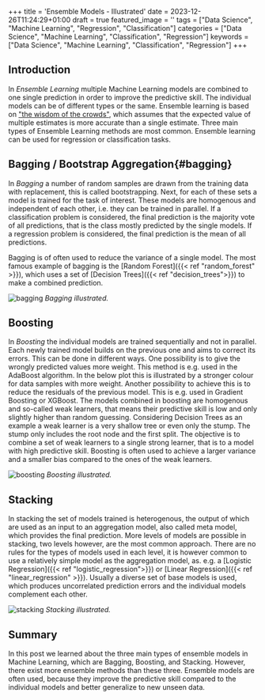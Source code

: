 +++
title = 'Ensemble Models - Illustrated'
date = 2023-12-26T11:24:29+01:00
draft = true
featured_image = ''
tags = ["Data Science", "Machine Learning", "Regression", "Classification"]
categories = ["Data Science", "Machine Learning", "Classification", "Regression"]
keywords = ["Data Science", "Machine Learning", "Classification", "Regression"]
+++

## Introduction

In *Ensemble Learning* multiple Machine Learning models are combined to one single prediction in order to improve the predictive skill. The individual models can be of different types or the same. Ensemble learning is based on ["the wisdom of the crowds"](https://en.wikipedia.org/wiki/The_Wisdom_of_Crowds), which assumes that the expected value of multiple estimates is more accurate than a single estimate. Three main types of Ensemble Learning methods are most common. Ensemble learning can be used for regression or classification tasks.

## Bagging / Bootstrap Aggregation{#bagging}

In *Bagging* a number of random samples are drawn from the training data with replacement, this is called bootstrapping. Next, for each of these sets a model is trained for the task of interest. These models are homogenous and independent of each other, i.e. they can be trained in parallel. If a classification problem is considered, the final prediction is the majority vote of all predictions, that is the class mostly predicted by the single models. If a regression problem is considered, the final prediction is the mean of all predictions.

Bagging is of often used to reduce the variance of a single model. The most famous example of bagging is the [Random Forest]({{< ref "random_forest" >}}), which uses a set of [Decision Trees]({{< ref "decision_trees">}}) to make a combined prediction. 

![bagging](/images/ensemble/bagging.png)
*Bagging illustrated.*

## Boosting

In *Boosting* the individual models are trained sequentially and not in parallel. Each newly trained model builds on the previous one and aims to correct its errors. This can be done in different ways. One possibility is to give the wrongly predicted values more weight. This method is e.g. used in the AdaBoost algorithm. In the below plot this is illustrated by a stronger colour for data samples with more weight. Another possibility to achieve this is to reduce the residuals of the previous model. This is e.g. used in Gradient Boosting or XGBoost. The models combined in boosting are homogenous and so-called weak learners, that means their predictive skill is low and only slightly higher than random guessing. Considering Decision Trees as an example a weak learner is a very shallow tree or even only the stump. The stump only includes the root node and the first split. The objective is to combine a set of weak learners to a single strong learner, that is to a model with high predictive skill. Boosting is often used to achieve a larger variance and a smaller bias compared to the ones of the weak learners.

![boosting](/images/ensemble/boosting.png)
*Boosting illustrated.*


## Stacking

In stacking the set of models trained is heterogenous, the output of which are used as an input to an aggregation model, also called meta model, which provides the final prediction. More levels of models are possible in stacking, two levels however, are the most common approach. There are no rules for the types of models used in each level, it is however common to use a relatively simple model as the aggregation model, as. e.g. a [Logistic Regression]({{< ref "logistic_regression">}}) or [Linear Regression]({{< ref "linear_regression" >}}). Usually a diverse set of base models is used, which produces uncorrelated prediction errors and the individual models complement each other. 

![stacking](/images/ensemble/stacking.png)
*Stacking illustrated.*

## Summary

In this post we learned about the three main types of ensemble models in Machine Learning, which are Bagging, Boosting, and Stacking. However, there exist more ensemble methods than these three. Ensemble models are often used, because they improve the predictive skill compared to the individual models and better generalize to new unseen data.
